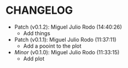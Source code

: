 # CHANGELOG

- Patch (v0.1.2): Miguel Julio Rodo (14:40:26)
  - Add things
- Patch (v0.1.1): Miguel Julio Rodo (11:37:11)
  - Add a pooint to the plot
- *Minor* (v0.1.0): Miguel Julio Rodo (11:33:15)
  - Add plot

